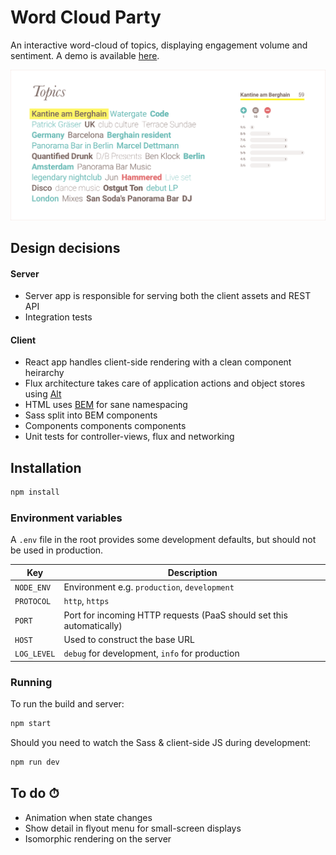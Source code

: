 # Word Cloud Party

An interactive word-cloud of topics, displaying engagement volume and sentiment. A demo is available [here](https://word-cloud-party.herokuapp.com).

![alt tag](https://raw.githubusercontent.com/stefanpearson/word-cloud-party/master/docs/demo.png)

## Design decisions

#### Server

* Server app is responsible for serving both the client assets and REST API
* Integration tests

#### Client

* React app handles client-side rendering with a clean component heirarchy
* Flux architecture takes care of application actions and object stores using [Alt](http://alt.js.org)
* HTML uses [BEM](https://en.bem.info/methodology/key-concepts/) for sane namespacing
* Sass split into BEM components
* Components components components
* Unit tests for controller-views, flux and networking

## Installation

```sh
npm install
```

### Environment variables

A `.env` file in the root provides some development defaults, but should not be used in production.

| Key         | Description                                                          |
|-------------|----------------------------------------------------------------------|
| `NODE_ENV`  | Environment e.g. `production`, `development`                         |
| `PROTOCOL`  | `http`, `https`                                                      |
| `PORT`      | Port for incoming HTTP requests (PaaS should set this automatically) |
| `HOST`      | Used to construct the base URL                                       |
| `LOG_LEVEL` | `debug` for development, `info` for production                       |

### Running

To run the build and server:

```sh
npm start
```

Should you need to watch the Sass & client-side JS during development:

```sh
npm run dev
```

## To do ⏱

* Animation when state changes
* Show detail in flyout menu for small-screen displays
* Isomorphic rendering on the server
